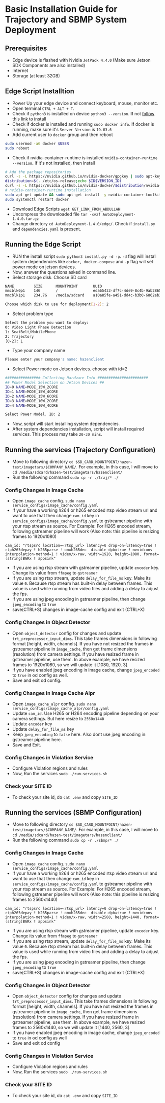 # Basic Installation Guide for Trajectory and SBMP System Deployment

## Prerequisites

* Edge device is flashed with Nvidia `JetPack 4.4.0` (Make sure Jetson SDK Components are also installed)
* Internet
* Storage (at least 32GB)

## Edge Script Installtion

* Power Up your edge device and connect keyboard, mouse, monitor etc.
* Open terminal `CTRL + ALT + T`.
* Check if `python3` is installed on device `python3 --version`. If not [follow this link to install](https://phoenixnap.com/kb/how-to-install-python-3-ubuntu)
* Check if docker is installed and running `sudo docker info`. If docker is running, make sure it's `Server Version` is `19.03.6`
* Add current user to `docker` group and then reboot
```bash
sudo usermod -aG docker $USER
sudo reboot
```
* Check if nvidia-container-runtime is installed `nvidia-container-runtime --version`. If it's not installed, then install
```bash
# Add the package repositories
curl -s -L https://nvidia.github.io/nvidia-docker/gpgkey | sudo apt-key add -
distribution=$(. /etc/os-release;echo $ID$VERSION_ID)
curl -s -L https://nvidia.github.io/nvidia-docker/$distribution/nvidia-docker.list | sudo tee /etc/apt/sources.list.d/nvidia-docker.list
# nvidia-container-runtime installation
sudo apt-get update && sudo apt-get install -y nvidia-container-toolkit nvidia-container-runtime
sudo systemctl restart docker
```
* Download Edge Scripts `wget GET_LINK_FROM_ABDULLAH`
* Uncompress the downloaded file `tar -xvzf AutoDeployment-1.4.0.tar.gz`
* Change directory `cd AutoDeployment-1.4.0/edge/`. Check if `install.py` and `dependencies.yaml` is present.

## Running the Edge Script

* RUN the install script `sudo python3 install.py -d -p`. `-d` flag will install system dependencies like `docker, docker-compose` and `-p` flag will set power mode on jetson devices.
* Now, answer the questions asked in command line.
* Select storage disk. Choose SD card
```bash
NAME         SIZE      MOUNTPOINT       UUID
mmcblk0p1    14G       /                eda65433-df7c-4de9-8c4b-9ab2865b4f24
mmcblk1p1    234.7G    /media/sdcard    a10a85fe-a451-dd4c-b3b0-6862eb17eb56

Choose which disk to use for deployment[1-2]: 2

```  
* Select problem type
```bash
Select the problem you want to deploy:
0: Video Light Phase Detection
1: SeatBelt/MobilePhone
2: Trajectory
[0-2]: 1

```
* Type your company name
```bash
Please enter your company's name: hazenclient

```
* Select Power mode on Jetson devices. choose with id=2
```bash
################ Collecting Hardware Info #######################
## Power Model Selection on Jetson Devices ##
ID=0 NAME=MODE_15W_2CORE
ID=1 NAME=MODE_15W_4CORE
ID=2 NAME=MODE_15W_6CORE
ID=3 NAME=MODE_10W_2CORE
ID=4 NAME=MODE_10W_4CORE

Select Power Model. ID: 2

```
* Now, script will start installing system dependencies.
* After system dependencies installation, script will install required services. This process may take `20-30 mins`.

## Running the services (Trajectory Configuration)

* Move to following directory `cd $SD_CARD_MOUNTPOINT/hazen-test/imagetars/$COMPANY_NAME/`. For example, in this case, I will move to
`cd /media/sdcard/hazen-test/imagetars/hazenclient/`
* Run the following command `sudo cp -r ./traj/* ./`

### Config Changes in Image Cache

* Open `image_cache` config. `sudo nano service_configs/image_cache/config.yaml`
* If your have a working h264 or h265 encoded rtsp video stream url and want to use that then change `cam_id` key in `service_configs/image_cache/config.yaml` to gstreamer pipeline with your rtsp stream as source. For Example:
For H265 encoded stream, following gstreamer pipeline will work (Also note: this pipeline is resizing frames to 1920x1080)

```
cam_id: "rtspsrc location=<rtsp_url> latency=0 drop-on-latency=true ! rtph265depay ! h265parse ! omxh265dec  disable-dpb=true ! nvvidconv interpolation-method=1 ! video/x-raw, width=1920, height=1080, format=(string)BGRx ! appsink"
```

* If you are using rtsp stream with gstreamer pipeline, update `encoder` key. Change its value from `ffmpeg` to `gstreamer`
* If you are using rtsp stream, update `delay_for_file_ms` key. Make its value `0`. Because rtsp stream has built-in delay between frames. This value is used while running from video files and adding a
delay to adjust the fps.
* If you are using jpeg encoding in gstreamer pipeline, then change `jpeg_encoding` to `true`
* save(CTRL+S) changes in image-cache config and exit (CTRL+X)

### Config Changes in Object Detector

* Open `object_detector` config for changes and update `trt_preprocessor_input_dims`. This take frames dimensions in following format [height, width, channels]. If you have not resized the frames
in gstreamer pipeline in `image_cache`, then get frame  dimensions (resolution) from camera settings. If you have resized frame in gstreamer pipeline, use them. In above example, we have resized frames
to 1920x1080, so we will update it [1080, 1920, 3].
* If you have enabled jpeg encoding in image cache, change `jpeg_encoded` to `true` in od config as well.
* Save and exit od config.

### Config Changes in Image Cache Alpr

* Open `image_cache_alpr` config. `sudo nano service_configs/image_cache_alpr/config.yaml`
* Update `cam_id`. Use H265 or H264 encoding pipeline depending on your camera settings. But here resize to `2560x1440`
* Update `encoder` key
* Update `delay_for_file_ms` key
* Keep `jpeg_encoding` to `false` here. Also dont use jpeg encoding in gstreamer pipeline here.
* Save and Exit.

### Config Changes in Violation Service

* Configure Violation regions and rules
* Now, Run the services `sudo ./run-services.sh`

### Check your SITE ID

* To check your site id, do `cat .env` and copy `SITE_ID`


## Running the services (SBMP Configuration)

* Move to following directory `cd $SD_CARD_MOUNTPOINT/hazen-test/imagetars/$COMPANY_NAME/`. For example, in this case, I will move to
`cd /media/sdcard/hazen-test/imagetars/hazenclient/`
* Run the following command `sudo cp -r ./sbmp/* ./`

### Config Changes in Image Cache

* Open `image_cache` config. `sudo nano service_configs/image_cache/config.yaml`
* If your have a working h264 or h265 encoded rtsp video stream url and want to use that then change `cam_id` key in `service_configs/image_cache/config.yaml` to gstreamer pipeline with your rtsp stream as source. For Example:
For H265 encoded stream, following gstreamer pipeline will work (Also note: this pipeline is resizing frames to 2560x1440)

```
cam_id: "rtspsrc location=<rtsp_url> latency=0 drop-on-latency=true ! rtph265depay ! h265parse ! omxh265dec  disable-dpb=true ! nvvidconv interpolation-method=1 ! video/x-raw, width=2560, height=1440, format=(string)BGRx ! appsink"
```
* If you are using rtsp stream with gstreamer pipeline, update `encoder` key. Change its value from `ffmpeg` to `gstreamer`
* If you are using rtsp stream, update `delay_for_file_ms` key. Make its value `0`. Because rtsp stream has built-in delay between frames. This value is used while running from video files and adding a
delay to adjust the fps.
* If you are using jpeg encoding in gstreamer pipeline, then change `jpeg_encoding` to `true`
* save(CTRL+S) changes in image-cache config and exit (CTRL+X)

### Config Changes in Object Detector

* Open `object_detector` config for changes and update `trt_preprocessor_input_dims`. This take frames dimensions in following format [height, width, channels]. If you have not resized the frames
in gstreamer pipeline in `image_cache`, then get frame  dimensions (resolution) from camera settings. If you have resized frame in gstreamer pipeline, use them. In above example, we have resized frames 
to 2560x1440, so we will update it [1440, 2560, 3].
* If you have enabled jpeg encoding in image cache, change `jpeg_encoded` to `true` in od config as well
* Save and exit od config

### Config Changes in Violation Service

* Configure Violation regions and rules
* Now, Run the services `sudo ./run-services.sh`

### Check your SITE ID

* To check your site id, do `cat .env` and copy `SITE_ID`
